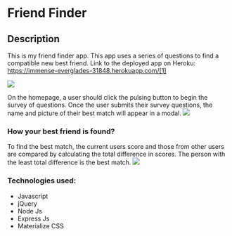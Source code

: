 # Friend Finder 
## Description 
This is my friend finder app. This app uses a series of questions to find a compatible new best friend. 
Link to the deployed app on Heroku: https://immense-everglades-31848.herokuapp.com/[1]

![](https://lh3.googleusercontent.com/-75h5aRPI2uHsX33cZVNwS2eXgPJmQjHY8oqzDpSaCk6Obion0zZciz98cyM0yYJKTFj3wDBIJdv9rpQwv_Phuvb0l3qaw_boKlV9DsqXyS90Gd3Pr2y7oxNZ7PMJdN7PMbutKSpcw=w2400)

On the homepage, a user should click the pulsing button to begin the survey of questions. Once the user submits their survey questions, the name and picture of their best match will appear in a modal. 
![](https://lh3.googleusercontent.com/CLtTiRHWcMyI65gthiL5hSQw1MiH8aqhxlK5x8DNLNv6UL6fx-64DnOcTqiFZFc8AXvLV-Fl5I0PurA16Qp-v6yngKqNDVJjCzFYGfJtvpAvjxAUBSkpWJ4OkK44Op1rxENTF2xdWA=w2400)

### How your best friend is found? 

To find the best match, the current users score and those from other users are compared by calculating the total difference in scores. The person with the least total difference is the best match.
![](https://lh3.googleusercontent.com/OAUUWNySyv5Y12w9OTNOr2MZeKvPMnN2LoOq0t2CoQQ-RSswKPwE_C8z_wFnotEIroUxcWmwiO_cfZbvISOjGtCIy60iG525wtNwy64SqkvfLmsg4FV8l3E73n3i-A-9MeZPfAA7og=w2400)

### Technologies used:
* Javascript 
* jQuery
* Node Js
* Express Js
* Materialize CSS









